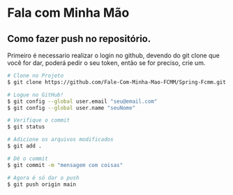 # Fala com Minha Mão

## Como fazer push no repositório.

Primeiro é necessario realizar o login no github, devendo do git clone que você for dar, poderá pedir o seu token, então se for preciso, crie um.

```bash
# Clone no Projeto
$ git clone https://github.com/Fale-Com-Minha-Mao-FCMM/Spring-Fcmm.git

# Logue no GitHub!
$ git config --global user.email "seu@email.com"
$ git config --global user.name "seuNome"

# Verifique o commit
$ git status

# Adicione os arquivos modificados
$ git add . 

# Dê o commit
$ git commit -m "mensagem com coisas"

# Agora é só dar o push
$ git push origin main

```